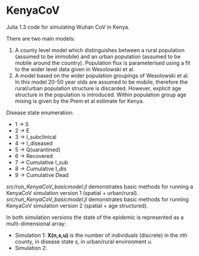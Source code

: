 # KenyaCoV

Julia 1.3 code for simulating Wuhan CoV in Kenya.

There are two main models:
1. A county level model which distinguishes between a rural population (assumed to be immobile) and an urban population (assumed to be mobile around the country). Population flux is parameterised using a fit to the wider level data given in Wesolowski et al.
2. A model based on the wider population groupings of Wesolowski et al. In this model 20-50 year olds are assumed to be mobile, therefore the rural/urban population structure is discarded. However, explicit age structure in the population is introduced. Within population group age mixing is given by the Prem et al estimate for Kenya.

Disease state enumeration:
* 1 -> S
* 2 -> E
* 3 -> I_subclinical
* 4 -> I_diseased
* 5 -> Q(uarantined)
* 6 -> Recovered
* 7 -> Cumulative I_sub
* 8 -> Cumulative I_dis
* 9 -> Cumulative Dead

*src/run_KenyaCoV_basicmodel.jl* demonstrates basic methods for running a KenyaCoV simulation version 1 (spatial + urban/rural). *src/run_KenyaCoV_basicmodel.jl* demonstrates basic methods for running KenyaCoV simulation version 2 (spatial + age structured).

In both simulation versions the state of the epidemic is represented as a multi-dimensional array:
* Simulation 1: **X(n,s,u)** is the number of individuals (discrete) in the *n*th county, in disease state *s*, in urban/rural environment *u*.
* Simulation 2:

